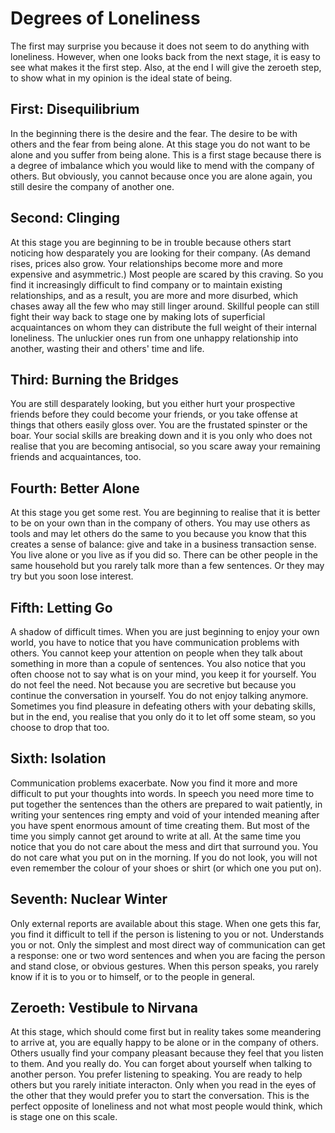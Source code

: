 Degrees of Loneliness
=====================

The first may surprise you because it does not seem to do anything with loneliness. However, when one looks back from the next stage, it is easy to see what makes it the first step. Also, at the end I will give the zeroeth step, to show what in my opinion is the ideal state of being.

First: Disequilibrium
---------------------

In the beginning there is the desire and the fear. The desire to be with others and the fear from being alone. At this stage you do not want to be alone and you suffer from being alone. This is a first stage because there is a degree of imbalance which you would like to mend with the company of others. But obviously, you cannot because once you are alone again, you still desire the company of another one.

Second: Clinging
----------------

At this stage you are beginning to be in trouble because others start noticing how desparately you are looking for their company. (As demand rises, prices also grow. Your relationships become more and more expensive and asymmetric.) Most people are scared by this craving. So you find it increasingly difficult to find company or to maintain existing relationships, and as a result, you are more and more disurbed, which chases away all the few who may still linger around. Skillful people can still fight their way back to stage one by making lots of superficial acquaintances on whom they can distribute the full weight of their internal loneliness. The unluckier ones run from one unhappy relationship into another, wasting their and others' time and life.

Third: Burning the Bridges
--------------------------

You are still desparately looking, but you either hurt your prospective friends before they could become your friends, or you take offense at things that others easily gloss over. You are the frustated spinster or the boar. Your social skills are breaking down and it is you only who does not realise that you are becoming antisocial, so you scare away your remaining friends and acquaintances, too.

Fourth: Better Alone
--------------------

At this stage you get some rest. You are beginning to realise that it is better to be on your own than in the company of others. You may use others as tools and may let others do the same to you because you know that this creates a sense of balance: give and take in a business transaction sense. You live alone or you live as if you did so. There can be other people in the same household but you rarely talk more than a few sentences. Or they may try but you soon lose interest.

Fifth: Letting Go
-----------------

A shadow of difficult times. When you are just beginning to enjoy your own world, you have to notice that you have communication problems with others. You cannot keep your attention on people when they talk about something in more than a copule of sentences. You also notice that you often choose not to say what is on your mind, you keep it for yourself. You do not feel the need. Not because you are secretive but because you continue the conversation in yourself. You do not enjoy talking anymore. Sometimes you find pleasure in defeating others with your debating skills, but in the end, you realise that you only do it to let off some steam, so you choose to drop that too.

Sixth: Isolation
----------------

Communication problems exacerbate. Now you find it more and more difficult to put your thoughts into words. In speech you need more time to put together the sentences than the others are prepared to wait patiently, in writing your sentences ring empty and void of your intended meaning after you have spent enormous amount of time creating them. But most of the time you simply cannot get around to write at all. At the same time you notice that you do not care about the mess and dirt that surround you. You do not care what you put on in the morning. If you do not look, you will not even remember the colour of your shoes or shirt (or which one you put on).

Seventh: Nuclear Winter
-----------------------

Only external reports are available about this stage. When one gets this far, you find it difficult to tell if the person is listening to you or not. Understands you or not. Only the simplest and most direct way of communication can get a response: one or two word sentences and when you are facing the person and stand close, or obvious gestures. When this person speaks, you rarely know if it is to you or to himself, or to the people in general.

Zeroeth: Vestibule to Nirvana
-----------------------------

At this stage, which should come first but in reality takes some meandering to arrive at, you are equally happy to be alone or in the company of others. Others usually find your company pleasant because they feel that you listen to them. And you really do. You can forget about yourself when talking to another person. You prefer listening to speaking. You are ready to help others but you rarely initiate interacton. Only when you read in the eyes of the other that they would prefer you to start the conversation. This is the perfect opposite of loneliness and not what most people would think, which is stage one on this scale.
